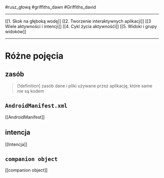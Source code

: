 #rusz_głową  #griffiths_dawn  #Griffiths_david 

---------
[[1. Skok na głęboką wodę]]
[[2. Tworzenie interaktywnych aplikacji]]
[[3 Wiele aktywności i intencji]]
[[4. Cykl życia aktywnośći]]
[[5. Widoki i grupy widoków]]








-----

# Różne pojęcia

## zasób
>[!definition] zasób
> dane i pliki używane przez aplikację, które same nie są kodem


## `AndroidManifest.xml`
[[AndroidManifest]]

## intencja
[[Intencja]]

## `companion object`
[[companion object]]






